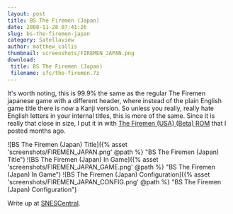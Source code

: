 ```yaml
---
layout: post
title: BS The Firemen (Japan)
date: 2008-11-28 07:41:26
slug: bs-the-firemen-japan
category: Satellaview
author: matthew_callis
thumbnail: screenshots/FIREMEN_JAPAN.png
download:
 title: BS The Firemen (Japan)
 filename: sfc/the-firemen.7z
---
```


It's worth noting, this is 99.9% the same as the regular The Firemen japanese game with a different header, where instead of the plain English game title there is now a Kanji version. So unless you really, really hate English letters in your internal titles, this is more of the same. Since it is really that close in size, I put it in with [The Firemen (USA) (Beta) ROM](/the-firemen-usa-beta/ "The Firemen (USA) (Beta) ROM") that I posted months ago.

![BS The Firemen (Japan) Title]({% asset 'screenshots/FIREMEN_JAPAN.png' @path %} "BS The Firemen (Japan) Title")
![BS The Firemen (Japan) In Game]({% asset 'screenshots/FIREMEN_JAPAN_GAME.png' @path %} "BS The Firemen (Japan) In Game")
![BS The Firemen (Japan) Configuration]({% asset 'screenshots/FIREMEN_JAPAN_CONFIG.png' @path %} "BS The Firemen (Japan) Configuration")

Write up at [SNESCentral](http://www.snescentral.com/review.php?id=0829&num=0&fancy=yes&article=proto).
